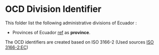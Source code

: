 # OCD Division Identifier

This folder list the following administrative divisions of Ecuador : 
* Provinces of Ecuador
 [ref](https://en.wikipedia.org/wiki/Provinces_of_Ecuador) as **province**.

The OCD identifiers are created based on ISO 3166-2 (Used sources [ISO 3166-2:EC](https://en.wikipedia.org/wiki/ISO_3166-2:EC))
